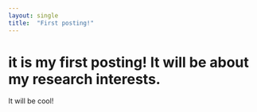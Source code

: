 ```yaml
---
layout: single
title:  "First posting!"
---
```


# it is my first posting! It will be about my research interests. 
It will be cool! 
